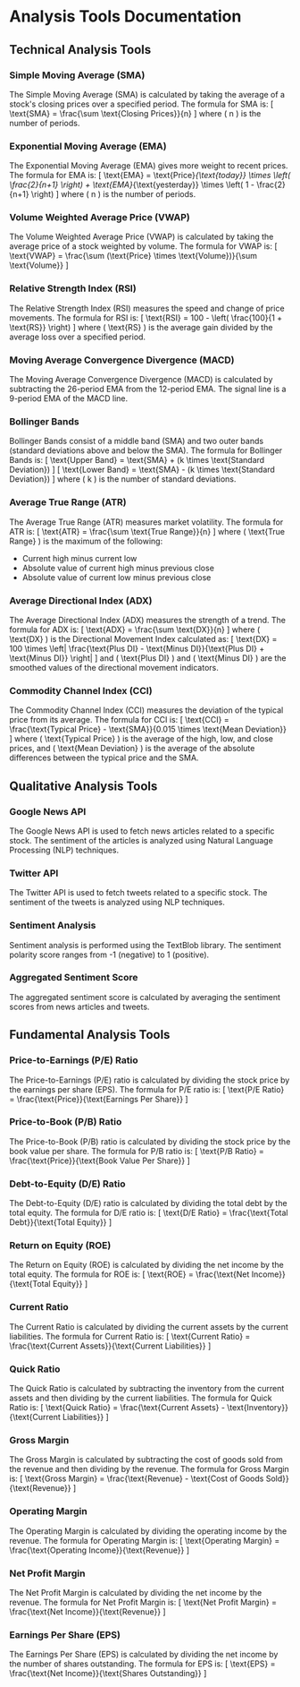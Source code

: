 # Analysis Tools Documentation

## Technical Analysis Tools

### Simple Moving Average (SMA)
The Simple Moving Average (SMA) is calculated by taking the average of a stock's closing prices over a specified period. The formula for SMA is:
\[ \text{SMA} = \frac{\sum \text{Closing Prices}}{n} \]
where \( n \) is the number of periods.

### Exponential Moving Average (EMA)
The Exponential Moving Average (EMA) gives more weight to recent prices. The formula for EMA is:
\[ \text{EMA} = \text{Price}_{\text{today}} \times \left( \frac{2}{n+1} \right) + \text{EMA}_{\text{yesterday}} \times \left( 1 - \frac{2}{n+1} \right) \]
where \( n \) is the number of periods.

### Volume Weighted Average Price (VWAP)
The Volume Weighted Average Price (VWAP) is calculated by taking the average price of a stock weighted by volume. The formula for VWAP is:
\[ \text{VWAP} = \frac{\sum (\text{Price} \times \text{Volume})}{\sum \text{Volume}} \]

### Relative Strength Index (RSI)
The Relative Strength Index (RSI) measures the speed and change of price movements. The formula for RSI is:
\[ \text{RSI} = 100 - \left( \frac{100}{1 + \text{RS}} \right) \]
where \( \text{RS} \) is the average gain divided by the average loss over a specified period.

### Moving Average Convergence Divergence (MACD)
The Moving Average Convergence Divergence (MACD) is calculated by subtracting the 26-period EMA from the 12-period EMA. The signal line is a 9-period EMA of the MACD line.

### Bollinger Bands
Bollinger Bands consist of a middle band (SMA) and two outer bands (standard deviations above and below the SMA). The formula for Bollinger Bands is:
\[ \text{Upper Band} = \text{SMA} + (k \times \text{Standard Deviation}) \]
\[ \text{Lower Band} = \text{SMA} - (k \times \text{Standard Deviation}) \]
where \( k \) is the number of standard deviations.

### Average True Range (ATR)
The Average True Range (ATR) measures market volatility. The formula for ATR is:
\[ \text{ATR} = \frac{\sum \text{True Range}}{n} \]
where \( \text{True Range} \) is the maximum of the following:
- Current high minus current low
- Absolute value of current high minus previous close
- Absolute value of current low minus previous close

### Average Directional Index (ADX)
The Average Directional Index (ADX) measures the strength of a trend. The formula for ADX is:
\[ \text{ADX} = \frac{\sum \text{DX}}{n} \]
where \( \text{DX} \) is the Directional Movement Index calculated as:
\[ \text{DX} = 100 \times \left| \frac{\text{Plus DI} - \text{Minus DI}}{\text{Plus DI} + \text{Minus DI}} \right| \]
and \( \text{Plus DI} \) and \( \text{Minus DI} \) are the smoothed values of the directional movement indicators.

### Commodity Channel Index (CCI)
The Commodity Channel Index (CCI) measures the deviation of the typical price from its average. The formula for CCI is:
\[ \text{CCI} = \frac{\text{Typical Price} - \text{SMA}}{0.015 \times \text{Mean Deviation}} \]
where \( \text{Typical Price} \) is the average of the high, low, and close prices, and \( \text{Mean Deviation} \) is the average of the absolute differences between the typical price and the SMA.

## Qualitative Analysis Tools

### Google News API
The Google News API is used to fetch news articles related to a specific stock. The sentiment of the articles is analyzed using Natural Language Processing (NLP) techniques.

### Twitter API
The Twitter API is used to fetch tweets related to a specific stock. The sentiment of the tweets is analyzed using NLP techniques.

### Sentiment Analysis
Sentiment analysis is performed using the TextBlob library. The sentiment polarity score ranges from -1 (negative) to 1 (positive).

### Aggregated Sentiment Score
The aggregated sentiment score is calculated by averaging the sentiment scores from news articles and tweets.

## Fundamental Analysis Tools

### Price-to-Earnings (P/E) Ratio
The Price-to-Earnings (P/E) ratio is calculated by dividing the stock price by the earnings per share (EPS). The formula for P/E ratio is:
\[ \text{P/E Ratio} = \frac{\text{Price}}{\text{Earnings Per Share}} \]

### Price-to-Book (P/B) Ratio
The Price-to-Book (P/B) ratio is calculated by dividing the stock price by the book value per share. The formula for P/B ratio is:
\[ \text{P/B Ratio} = \frac{\text{Price}}{\text{Book Value Per Share}} \]

### Debt-to-Equity (D/E) Ratio
The Debt-to-Equity (D/E) ratio is calculated by dividing the total debt by the total equity. The formula for D/E ratio is:
\[ \text{D/E Ratio} = \frac{\text{Total Debt}}{\text{Total Equity}} \]

### Return on Equity (ROE)
The Return on Equity (ROE) is calculated by dividing the net income by the total equity. The formula for ROE is:
\[ \text{ROE} = \frac{\text{Net Income}}{\text{Total Equity}} \]

### Current Ratio
The Current Ratio is calculated by dividing the current assets by the current liabilities. The formula for Current Ratio is:
\[ \text{Current Ratio} = \frac{\text{Current Assets}}{\text{Current Liabilities}} \]

### Quick Ratio
The Quick Ratio is calculated by subtracting the inventory from the current assets and then dividing by the current liabilities. The formula for Quick Ratio is:
\[ \text{Quick Ratio} = \frac{\text{Current Assets} - \text{Inventory}}{\text{Current Liabilities}} \]

### Gross Margin
The Gross Margin is calculated by subtracting the cost of goods sold from the revenue and then dividing by the revenue. The formula for Gross Margin is:
\[ \text{Gross Margin} = \frac{\text{Revenue} - \text{Cost of Goods Sold}}{\text{Revenue}} \]

### Operating Margin
The Operating Margin is calculated by dividing the operating income by the revenue. The formula for Operating Margin is:
\[ \text{Operating Margin} = \frac{\text{Operating Income}}{\text{Revenue}} \]

### Net Profit Margin
The Net Profit Margin is calculated by dividing the net income by the revenue. The formula for Net Profit Margin is:
\[ \text{Net Profit Margin} = \frac{\text{Net Income}}{\text{Revenue}} \]

### Earnings Per Share (EPS)
The Earnings Per Share (EPS) is calculated by dividing the net income by the number of shares outstanding. The formula for EPS is:
\[ \text{EPS} = \frac{\text{Net Income}}{\text{Shares Outstanding}} \]
